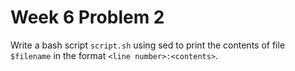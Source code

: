 # Week 6 Problem 2

Write a bash script ` script.sh ` using sed to print the contents of file ` $filename ` in the format ` <line number>:<contents> `.

